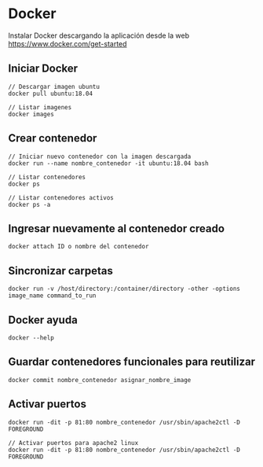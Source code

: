 # Docker

Instalar Docker descargando la aplicación desde la web 
https://www.docker.com/get-started

## Iniciar Docker

    // Descargar imagen ubuntu
    docker pull ubuntu:18.04

    // Listar imagenes
    docker images

## Crear contenedor

    // Iniciar nuevo contenedor con la imagen descargada
    docker run --name nombre_contenedor -it ubuntu:18.04 bash

    // Listar contenedores
    docker ps

    // Listar contenedores activos
    docker ps -a

## Ingresar nuevamente al contenedor creado

    docker attach ID o nombre del contenedor  

## Sincronizar carpetas

    docker run -v /host/directory:/container/directory -other -options image_name command_to_run 

## Docker ayuda

    docker --help

## Guardar contenedores funcionales para reutilizar

    docker commit nombre_contenedor asignar_nombre_image

## Activar puertos

    docker run -dit -p 81:80 nombre_contenedor /usr/sbin/apache2ctl -D FOREGROUND

    // Activar puertos para apache2 linux
    docker run -dit -p 81:80 nombre_contenedor /usr/sbin/apache2ctl -D FOREGROUND